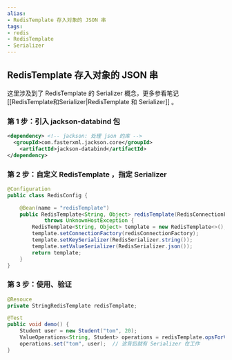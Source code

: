 ```yaml
---
alias: 
- RedisTemplate 存入对象的 JSON 串
tags: 
- redis
- RedisTemplate
- Serializer
---
```


## RedisTemplate 存入对象的 JSON 串

这里涉及到了 RedisTemplate 的 Serializer 概念，更多参看笔记 [[RedisTemplate和Serializer|RedisTemplate 和 Serializer]] 。

### 第 1 步：引入 jackson-databind 包

```xml
<dependency> <!-- jackson: 处理 json 的库 -->
  <groupId>com.fasterxml.jackson.core</groupId>
    <artifactId>jackson-databind</artifactId>
</dependency>
```

### 第 2 步：自定义 RedisTemplate ，指定 Serializer 

```java
@Configuration
public class RedisConfig {

    @Bean(name = "redisTemplate")
    public RedisTemplate<String, Object> redisTemplate(RedisConnectionFactory redisConnectionFactory)
            throws UnknownHostException {
        RedisTemplate<String, Object> template = new RedisTemplate<>();
        template.setConnectionFactory(redisConnectionFactory);
        template.setKeySerializer(RedisSerializer.string());
        template.setValueSerializer(RedisSerializer.json());
        return template;
    }
}
```

### 第 3 步：使用、验证

```java
@Resouce
private StringRedisTemplate redisTemplate;

@Test
public void demo() {
    Student user = new Student("tom", 20);
    ValueOperations<String, Student> operations = redisTemplate.opsForValue(); 
    operations.set("tom", user);  // 这背后就有 Serializer 在工作
}
```

